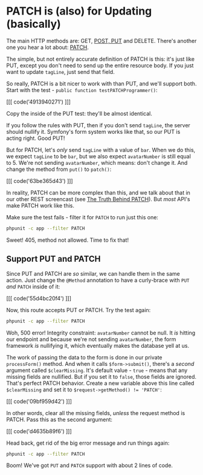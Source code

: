 # PATCH is (also) for Updating (basically)

The main HTTP methods are: GET, [POST, PUT](http://knpuniversity.com/screencast/rest/put-versus-post)
and DELETE. There's another one you hear a lot about: [PATCH](http://knpuniversity.com/screencast/rest/patch).

The simple, but not entirely accurate definition of PATCH is this: it's just
like PUT, except you don't need to send up the entire resource body. If you
just want to update `tagLine`, just send that field.

So really, PATCH is a bit nicer to work with than PUT, and we'll support
both. Start with the test - `public function testPATCHProgrammer()`:

[[[ code('4913940271') ]]]

Copy the inside of the PUT test: they'll be almost identical.

If you follow the rules with PUT, then if you don't send `tagLine`, the
server should nullify it. Symfony's form system works like that, so our PUT
is acting right. Good PUT!

But for PATCH, let's *only* send `tagLine` with a value of `bar`. When we
do this, we expect `tagLine` to be `bar`, but we also expect `avatarNumber`
is still equal to 5. We're not sending `avatarNumber`, which means: don't
change it. And change the method from `put()` to `patch()`:

[[[ code('63be365d43') ]]]

In reality, PATCH can be more complex than this, and we talk about that
in our other REST screencast (see [The Truth Behind PATCH](http://knpuniversity.com/screencast/rest/patch#the-truth-behind-patch)).
But *most* API's make PATCH work like this.

Make sure the test fails - filter it for `PATCH` to run just this one:

```bash
phpunit -c app --filter PATCH
```

Sweet! 405, method not allowed. Time to fix that!

## Support PUT and PATCH

Since PUT and PATCH are *so* similar, we can handle them in the same action.
Just change the `@Method` annotation to have a curly-brace with `PUT` *and*
`PATCH` inside of it:

[[[ code('55d4bc20f4') ]]]

Now, this route accepts PUT or PATCH. Try the test again:

```bash
phpunit -c app --filter PATCH
```

Woh, 500 error! Integrity constraint: `avatarNumber` cannot be null. It *is*
hitting our endpoint and because we're not sending `avatarNumber`, the form
framework *is* nullifying it, which eventually makes the database yell at us.

The work of passing the data to the form is done in our private `processForm()`
method. And when it calls `$form->submit()`, there's a *second* argument
called `$clearMissing`. It's default value - `true` - means that any missing
fields are nullified. But if you set it to `false`, those fields are ignored.
That's perfect PATCH behavior. Create a new variable above this line called
`$clearMissing` and set it to `$request->getMethod() != 'PATCH'`:

[[[ code('09bf959d42') ]]]

In other words, clear all the missing fields, *unless* the request method
is PATCH. Pass this as the second argument:

[[[ code('d4635b89f6') ]]]

Head back, get rid of the big error message and run things again:

```bash
phpunit -c app --filter PATCH
```

Boom! We've got `PUT` and `PATCH` support with about 2 lines of code. 

